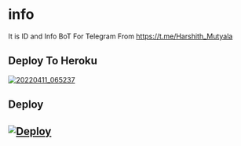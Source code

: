 # info
It is ID and Info BoT For Telegram From https://t.me/Harshith_Mutyala 
## Deploy To Heroku 
[![20220411_065237](https://user-images.githubusercontent.com/91818980/162686070-c0064258-1f97-4ddd-b3f4-87f7524cdaf0.png)](https://heroku.com/deploy)

## Deploy

## [![Deploy](https://www.herokucdn.com/deploy/button.svg)](https://heroku.com/deploy)
